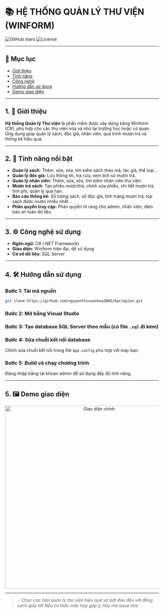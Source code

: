 # 📚 HỆ THỐNG QUẢN LÝ THƯ VIỆN (WINFORM)

![GitHub stars](https://img.shields.io/github/stars/nguyenthixuanhoa2005/baitaplon)
![License](https://img.shields.io/badge/license-MIT-green)

---

## 📖 Mục lục
- [Giới thiệu](#giới-thiệu)
- [Tính năng](#tính-năng)
- [Công nghệ](#công-nghệ)
- [Hướng dẫn sử dụng](#hướng-dẫn-sử-dụng)
- [Demo giao diện](#demo-giao-diện)

---

## 1. 👋 Giới thiệu
**Hệ thống Quản lý Thư viện** là phần mềm được xây dựng bằng Winform (C#), phù hợp cho các thư viện vừa và nhỏ tại trường học hoặc cơ quan. Ứng dụng giúp quản lý sách, độc giả, nhân viên, quá trình mượn trả và thống kê hiệu quả.

---

## 2. 🚀 Tính năng nổi bật
- **Quản lý sách:** Thêm, sửa, xóa, tìm kiếm sách theo mã, tác giả, thể loại...
- **Quản lý độc giả:** Lưu thông tin, tra cứu, xem lịch sử mượn trả.
- **Quản lý nhân viên:** Thêm, sửa, xóa, tìm kiếm nhân viên thư viện.
- **Mượn trả sách:** Tạo phiếu mượn/trả, chỉnh sửa phiếu, chi tiết mượn trả, tính phí, quản lý quá hạn.
- **Báo cáo thống kê:** Số lượng sách, số độc giả, tình trạng mượn trả, top sách được mượn nhiều nhất...
- **Phân quyền truy cập:** Phân quyền rõ ràng cho admin, nhân viên, đảm bảo an toàn dữ liệu.

---

## 3. ⚙️ Công nghệ sử dụng
- **Ngôn ngữ:** C# (.NET Framework)
- **Giao diện:** Winform hiện đại, dễ sử dụng
- **Cơ sở dữ liệu:** SQL Server

---

## 4. 🛠️ Hướng dẫn sử dụng

### Bước 1: Tải mã nguồn
```sh
git clone https://github.com/nguyenthixuanhoa2005/baitaplon.git
```

### Bước 2: Mở bằng **Visual Studio**

### Bước 3: Tạo database SQL Server theo mẫu (có file `.sql` đi kèm)

### Bước 4: Sửa chuỗi kết nối database  
Chỉnh sửa chuỗi kết nối trong file `App.config` phù hợp với máy bạn.

### Bước 5: Build và chạy chương trình  
Đăng nhập bằng tài khoản admin để sử dụng đầy đủ tính năng.

---

## 5. 🖼️ Demo giao diện

<p align="center">
  <img src="./img/main_screen.png" alt="Giao diện chính" width="600"/>
</p>

---

> 💡 *Chúc các bạn quản lý thư viện hiệu quả và bớt đau đầu với đống sách giấy tờ! Nếu có thắc mắc hay góp ý, hãy mở issue nhé.*
